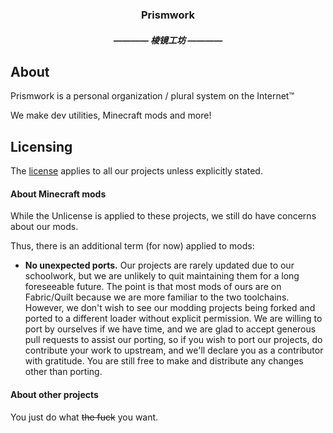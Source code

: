 <div align="center">

### Prismwork
##### ———— 棱镜工坊 ————

</div>

## About

Prismwork is a personal organization / plural system on the Internet:tm:

We make dev utilities, Minecraft mods and more!

## Licensing

The [license](https://github.com/Prismwork/.github/blob/trunk/LICENSE) applies to all our projects unless explicitly stated.

#### About Minecraft mods

While the Unlicense is applied to these projects, we still do have concerns about our mods.

Thus, there is an additional term (for now) applied to mods:

- **No unexpected ports.** Our projects are rarely updated due to our schoolwork, but we are unlikely to quit maintaining them for a long foreseeable future. The point is that most mods of ours are on Fabric/Quilt because we are more familiar to the two toolchains. However, we don't wish to see our modding projects being forked and ported to a different loader without explicit permission. We are willing to port by ourselves if we have time, and we are glad to accept generous pull requests to assist our porting, so if you wish to port our projects, do contribute your work to upstream, and we'll declare you as a contributor with gratitude. You are still free to make and distribute any changes other than porting.

#### About other projects

You just do what ~~the fuck~~ you want.
